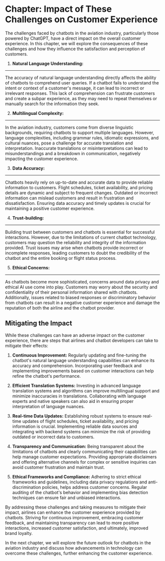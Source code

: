 Chapter: Impact of These Challenges on Customer Experience
==========================================================

The challenges faced by chatbots in the aviation industry, particularly those powered by ChatGPT, have a direct impact on the overall customer experience. In this chapter, we will explore the consequences of these challenges and how they influence the satisfaction and perception of customers.

1. **Natural Language Understanding:**
--------------------------------------

The accuracy of natural language understanding directly affects the ability of chatbots to comprehend user queries. If a chatbot fails to understand the intent or context of a customer's message, it can lead to incorrect or irrelevant responses. This lack of comprehension can frustrate customers and create a subpar experience, as they may need to repeat themselves or manually search for the information they seek.

2. **Multilingual Complexity:**
-------------------------------

In the aviation industry, customers come from diverse linguistic backgrounds, requiring chatbots to support multiple languages. However, language complexities, including grammar rules, idiomatic expressions, and cultural nuances, pose a challenge for accurate translation and interpretation. Inaccurate translations or misinterpretations can lead to misunderstandings and a breakdown in communication, negatively impacting the customer experience.

3. **Data Accuracy:**
---------------------

Chatbots heavily rely on up-to-date and accurate data to provide reliable information to customers. Flight schedules, ticket availability, and pricing details are dynamic and subject to frequent changes. Outdated or incorrect information can mislead customers and result in frustration and dissatisfaction. Ensuring data accuracy and timely updates is crucial for maintaining a positive customer experience.

4. **Trust-building:**
----------------------

Building trust between customers and chatbots is essential for successful interactions. However, due to the limitations of current chatbot technology, customers may question the reliability and integrity of the information provided. Trust issues may arise when chatbots provide incorrect or incomplete responses, leading customers to doubt the credibility of the chatbot and the entire booking or flight status process.

5. **Ethical Concerns:**
------------------------

As chatbots become more sophisticated, concerns around data privacy and ethical AI use come into play. Customers may worry about the security and confidentiality of their personal information shared with chatbots. Additionally, issues related to biased responses or discriminatory behavior from chatbots can result in a negative customer experience and damage the reputation of both the airline and the chatbot provider.

Mitigating the Impact
---------------------

While these challenges can have an adverse impact on the customer experience, there are steps that airlines and chatbot developers can take to mitigate their effects:

1. **Continuous Improvement:** Regularly updating and fine-tuning the chatbot's natural language understanding capabilities can enhance its accuracy and comprehension. Incorporating user feedback and implementing improvements based on customer interactions can help refine the chatbot's performance.

2. **Efficient Translation Systems:** Investing in advanced language translation systems and algorithms can improve multilingual support and minimize inaccuracies in translations. Collaborating with language experts and native speakers can also aid in ensuring proper interpretation of language nuances.

3. **Real-time Data Updates:** Establishing robust systems to ensure real-time updates of flight schedules, ticket availability, and pricing information is crucial. Implementing reliable data sources and integrating with backend systems can minimize the risk of providing outdated or incorrect data to customers.

4. **Transparency and Communication:** Being transparent about the limitations of chatbots and clearly communicating their capabilities can help manage customer expectations. Providing appropriate disclaimers and offering alternative channels for complex or sensitive inquiries can avoid customer frustration and maintain trust.

5. **Ethical Frameworks and Compliance:** Adhering to strict ethical frameworks and guidelines, including data privacy regulations and anti-discrimination policies, helps address customer concerns. Regular auditing of the chatbot's behavior and implementing bias detection techniques can ensure fair and unbiased interactions.

By addressing these challenges and taking measures to mitigate their impact, airlines can enhance the customer experience provided by chatbots. Striving for continuous improvement, embracing customer feedback, and maintaining transparency can lead to more positive interactions, increased customer satisfaction, and ultimately, improved brand loyalty.

In the next chapter, we will explore the future outlook for chatbots in the aviation industry and discuss how advancements in technology can overcome these challenges, further enhancing the customer experience.
